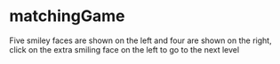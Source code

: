 # matchingGame
Five smiley faces are shown on the left and four are shown on the right, click on the extra smiling face on the left to go to the next level
